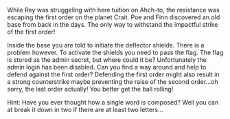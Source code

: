 While Rey was struggeling with here tuition on Ahch-to, the resistance was escaping the first order on the planet Crait. 
Poe and Finn discovered an old base from back in the days. The only way to withstand the impactful strike of the first order!

Inside the base you are told to initiate the deflector shields. There is a problem however.
To activate the shields you need to pass the flag. The flag is stored as the admin secret, but where could it be?
Unfortunately the admin login has been disabled. Can you find a way around and help to defend against the first order?
Defending the first order might also result in a strong counterstrike maybe preventing the raise of the second order...oh sorry, the last order actually!
You better get the ball rolling!

Hint: Have you ever thought how a single word is composed? Well you can at break it down in two if there are at least two letters...
